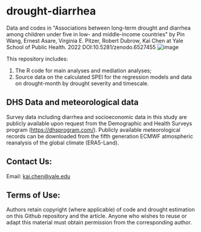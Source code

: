 # drought-diarrhea
Data and codes in "Associations between long-term drought and diarrhea among children under five in low- and middle-income countries" by Pin Wang, Ernest Asare, Virginia E. Pitzer, Robert Dubrow, Kai Chen at Yale School of Public Health. 2022
DOI:10.5281/zenodo.6527455
![image](https://user-images.githubusercontent.com/20927724/167264804-3752d4cc-6a9b-4455-9a76-9a07d6061f08.png)


This repository includes: 
1) The R code for main analyses and mediation analyses;
2) Source data on the calculated SPEI for the regression models and data on drought-month by drought severity and timescale. 

## DHS Data and meteorological data
Survey data including diarrhea and socioeconomic data in this study are publicly available upon request from the Demographic and Health Surveys program (https://dhsprogram.com/). Publicly available meteorological records can be downloaded from the fifth generation ECMWF atmospheric reanalysis of the global climate (ERA5-Land). 

## Contact Us:
Email: kai.chen@yale.edu

## Terms of Use:
Authors retain copyright (where applicable) of code and drought estimation on this Github repository and the article. Anyone who wishes to reuse or adapt this material must obtain permission from the corresponding author.
